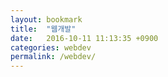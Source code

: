 ```yaml
---
layout: bookmark
title:  "웹개발"
date:   2016-10-11 11:13:35 +0900
categories: webdev
permalink: /webdev/
---
```

